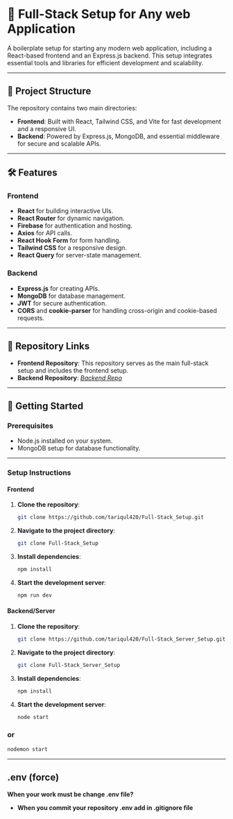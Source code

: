 # 🚀 Full-Stack Setup for Any web Application

A boilerplate setup for starting any modern web application, including a React-based frontend and an Express.js backend. This setup integrates essential tools and libraries for efficient development and scalability.

---

## 📂 Project Structure

The repository contains two main directories:

- **Frontend**: Built with React, Tailwind CSS, and Vite for fast development and a responsive UI.
- **Backend**: Powered by Express.js, MongoDB, and essential middleware for secure and scalable APIs.

---

## 🛠 Features

### Frontend

- **React** for building interactive UIs.
- **React Router** for dynamic navigation.
- **Firebase** for authentication and hosting.
- **Axios** for API calls.
- **React Hook Form** for form handling.
- **Tailwind CSS** for a responsive design.
- **React Query** for server-state management.

### Backend

- **Express.js** for creating APIs.
- **MongoDB** for database management.
- **JWT** for secure authentication.
- **CORS** and **cookie-parser** for handling cross-origin and cookie-based requests.

---

## 🔗 Repository Links

- **Frontend Repository**: This repository serves as the main full-stack setup and includes the frontend setup.
- **Backend Repository**: [_Backend Repo_](https://github.com/tariqul420/Full-Stack_Server_Setup.git)

---

## 🚀 Getting Started

### Prerequisites

- Node.js installed on your system.
- MongoDB setup for database functionality.

---

### Setup Instructions

#### Frontend

1. **Clone the repository**:

   ```bash
   git clone https://github.com/tariqul420/Full-Stack_Setup.git

   ```

2. **Navigate to the project directory**:

   ```bash
   git clone Full-Stack_Setup

   ```

3. **Install dependencies**:

   ```bash
   npm install

   ```

4. **Start the development server**:
   ```bash
   npm run dev
   ```

#### Backend/Server

1. **Clone the repository**:

   ```bash
   git clone https://github.com/tariqul420/Full-Stack_Server_Setup.git

   ```

2. **Navigate to the project directory**:

   ```bash
   git clone Full-Stack_Server_Setup

   ```

3. **Install dependencies**:

   ```bash
   npm install

   ```

4. **Start the development server**:
   ```bash
   node start
   ```

### or

```bash
nodemon start
```

---

## .env (force)

**When your work must be change .env file?**

- **When you commit your repository .env add in .gitignore file**
